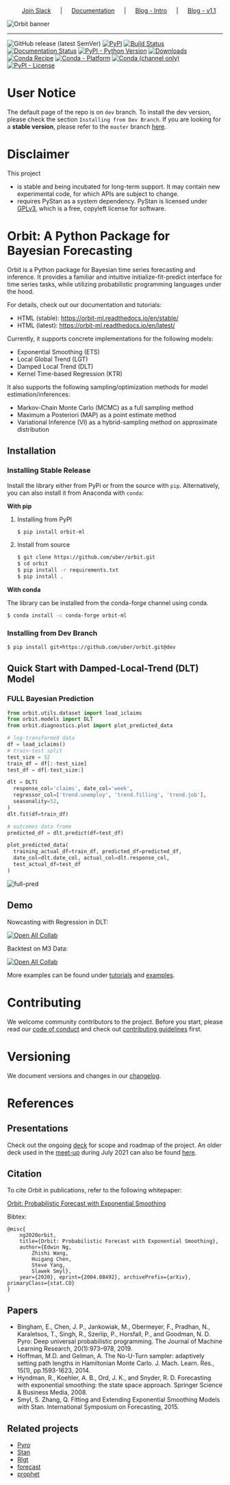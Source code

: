 <p align="center">
  &emsp;
  <a href="https://join.slack.com/t/orbit-support/shared_invite/zt-1207qlxjl-fhiX_8vTu1Fsa1ao1vGFEA">Join&nbsp;Slack</a>
  &emsp; | &emsp;
  <a href="https://orbit-ml.readthedocs.io/en/stable/">Documentation</a>
  &emsp; | &emsp;
  <a href="https://eng.uber.com/orbit/">Blog - Intro</a>
  &emsp; | &emsp;
  <a href="https://eng.uber.com/the-new-version-of-orbit-v1-1-is-released/">Blog - v1.1</a>
</p>

![Orbit banner](https://raw.githubusercontent.com/uber/orbit/dev/docs/img/orbit-banner.png)

-------------------------------------------------------------------------------------------------------------------------------------
<!--- BADGES: START --->
![GitHub release (latest SemVer)](https://img.shields.io/github/v/release/uber/orbit)
[![PyPI](https://img.shields.io/pypi/v/orbit-ml)][#pypi-package]
[![Build Status](https://github.com/uber/orbit/workflows/build/badge.svg?branch=dev)](https://github.com/uber/orbit/actions)
[![Documentation Status](https://readthedocs.org/projects/orbit-ml/badge/?version=latest)](https://orbit-ml.readthedocs.io/en/latest/?badge=latest)
[![PyPI - Python Version](https://img.shields.io/pypi/pyversions/orbit-ml)][#pypi-package]
[![Downloads](https://pepy.tech/badge/orbit-ml)](https://pepy.tech/project/orbit-ml)
[![Conda Recipe](https://img.shields.io/static/v1?logo=conda-forge&style=flat&color=green&label=recipe&message=orbit-ml)][#conda-forge-feedstock]
[![Conda - Platform](https://img.shields.io/conda/pn/conda-forge/orbit-ml?logo=anaconda&style=flat)][#conda-forge-package]
[![Conda (channel only)](https://img.shields.io/conda/vn/conda-forge/orbit-ml?logo=anaconda&style=flat&color=orange)][#conda-forge-package]
[![PyPI - License](https://img.shields.io/pypi/l/orbit-ml?logo=pypi&style=flat&color=green)][#github-license]

[#github-license]: https://github.com/uber/orbit/blob/master/LICENSE
[#pypi-package]: https://pypi.org/project/orbit-ml/
[#conda-forge-package]: https://anaconda.org/conda-forge/orbit-ml
[#conda-forge-feedstock]: https://github.com/conda-forge/orbit-ml-feedstock
<!--- BADGES: END --->


# User Notice

The default page of the repo is on `dev` branch. To install the dev version, please check the section `Installing from Dev Branch`. If you are looking for a **stable version**, please refer to the `master` branch [here](https://github.com/uber/orbit/tree/master).


# Disclaimer

This project

- is stable and being incubated for long-term support. It may contain new experimental code, for which APIs are subject to change.
- requires PyStan as a system dependency. PyStan is licensed under [GPLv3](https://www.gnu.org/licenses/gpl-3.0.html), which is a free, copyleft license for software.

# Orbit: A Python Package for Bayesian Forecasting

Orbit is a Python package for Bayesian time series forecasting and inference. It provides a
familiar and intuitive initialize-fit-predict interface for time series tasks, while utilizing probabilistic programming languages under the hood.

For details, check out our documentation and tutorials:
- HTML (stable): https://orbit-ml.readthedocs.io/en/stable/
- HTML (latest): https://orbit-ml.readthedocs.io/en/latest/

Currently, it supports concrete implementations for the following models:

-  Exponential Smoothing (ETS)
-  Local Global Trend (LGT)
-  Damped Local Trend (DLT)
-  Kernel Time-based Regression (KTR)

It also supports the following sampling/optimization methods for model estimation/inferences:

-  Markov-Chain Monte Carlo (MCMC) as a full sampling method
-  Maximum a Posteriori (MAP) as a point estimate method
-  Variational Inference (VI) as a hybrid-sampling method on approximate
   distribution


##  Installation

### Installing Stable Release

Install the library either from PyPi or from the source with `pip`. 
Alternatively, you can also install it from Anaconda with `conda`:

**With pip**

1. Installing from PyPI

   ```sh
   $ pip install orbit-ml
   ```

2. Install from source

   ```sh
   $ git clone https://github.com/uber/orbit.git
   $ cd orbit
   $ pip install -r requirements.txt
   $ pip install .
   ```

**With conda**

The library can be installed from the conda-forge channel using conda.

```sh
$ conda install -c conda-forge orbit-ml
```

### Installing from Dev Branch

```sh
$ pip install git+https://github.com/uber/orbit.git@dev
```

## Quick Start with Damped-Local-Trend (DLT) Model

### FULL Bayesian Prediction

```python
from orbit.utils.dataset import load_iclaims
from orbit.models import DLT
from orbit.diagnostics.plot import plot_predicted_data

# log-transformed data
df = load_iclaims()
# train-test split
test_size = 52
train_df = df[:-test_size]
test_df = df[-test_size:]

dlt = DLT(
  response_col='claims', date_col='week',
  regressor_col=['trend.unemploy', 'trend.filling', 'trend.job'],
  seasonality=52,
)
dlt.fit(df=train_df)

# outcomes data frame
predicted_df = dlt.predict(df=test_df)

plot_predicted_data(
  training_actual_df=train_df, predicted_df=predicted_df,
  date_col=dlt.date_col, actual_col=dlt.response_col,
  test_actual_df=test_df
)
```

![full-pred](docs/img/dlt-mcmc-pred.png)

## Demo

Nowcasting with Regression in DLT:

[![Open All Collab](https://colab.research.google.com/assets/colab-badge.svg)](https://colab.research.google.com/github/edwinnglabs/ts-playground/blob/master/Orbit_Tutorial.ipynb)

Backtest on M3 Data:

[![Open All Collab](https://colab.research.google.com/assets/colab-badge.svg)](https://colab.research.google.com/github/edwinnglabs/ts-playground/blob/master/orbit_m3_backtest.ipynb)

More examples can be found under [tutorials](./docs/tutorials)
and [examples](./examples).

# Contributing

We welcome community contributors to the project. Before you start, please read our
[code of conduct](CODE_OF_CONDUCT.md) and check out
[contributing guidelines](CONTRIBUTING.md) first.


# Versioning

We document versions and changes in our [changelog](./docs/changelog.rst).


# References

## Presentations

Check out the ongoing [deck](https://docs.google.com/presentation/d/1WfTtXAW3rud4TX9HtB3NkE6buDE8tWk6BKZ2hRNXjCI/edit?usp=sharing) for scope and roadmap of the project. An older deck used in the [meet-up](https://www.meetup.com/UberEvents/events/279446143/) during July 2021 can also be found [here](https://docs.google.com/presentation/d/1R0Ol8xahIE6XlrAjAi0ewu4nRxo-wQn8w6U7z-uiOzI/edit?usp=sharing).


## Citation

To cite Orbit in publications, refer to the following whitepaper:

[Orbit: Probabilistic Forecast with Exponential Smoothing](https://arxiv.org/abs/2004.08492)

Bibtex:

```
@misc{
    ng2020orbit,
    title={Orbit: Probabilistic Forecast with Exponential Smoothing},
    author={Edwin Ng,
        Zhishi Wang,
        Huigang Chen,
        Steve Yang,
        Slawek Smyl},
    year={2020}, eprint={2004.08492}, archivePrefix={arXiv}, primaryClass={stat.CO}
}
```

##  Papers

- Bingham, E., Chen, J. P., Jankowiak, M., Obermeyer, F., Pradhan, N., Karaletsos, T., Singh, R., Szerlip,
  P., Horsfall, P., and Goodman, N. D. Pyro: Deep universal probabilistic programming. The Journal of Machine Learning
  Research, 20(1):973–978, 2019.
- Hoffman, M.D. and Gelman, A. The No-U-Turn sampler: adaptively setting path lengths in Hamiltonian Monte Carlo.
  J. Mach. Learn. Res., 15(1), pp.1593-1623, 2014.
- Hyndman, R., Koehler, A. B., Ord, J. K., and Snyder, R. D. Forecasting with exponential smoothing:
  the state space approach. Springer Science & Business Media, 2008.
- Smyl, S. Zhang, Q. Fitting and Extending Exponential Smoothing Models with Stan.
  International Symposium on Forecasting, 2015.

## Related projects

- [Pyro](https://github.com/pyro-ppl/pyro)
- [Stan](https://github.com/stan-dev/stan)
- [Rlgt](https://cran.r-project.org/web/packages/Rlgt/index.html)
- [forecast](https://github.com/robjhyndman/forecast)
- [prophet](https://facebook.github.io/prophet/)
